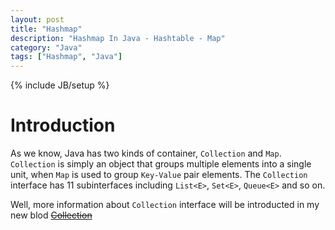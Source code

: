```yaml
---
layout: post
title: "Hashmap"
description: "Hashmap In Java - Hashtable - Map"
category: "Java"
tags: ["Hashmap", "Java"]
---
```

{% include JB/setup %}

# Introduction
As we know, Java has two kinds of container, `Collection` and `Map`. `Collection` is simply an object that groups multiple elements into a single unit, when `Map` is used to group `Key-Value` pair elements. The `Collection` interface has 11 subinterfaces including `List<E>`, `Set<E>`, `Queue<E>` and so on. 

Well, more information about `Collection` interface will be introducted in my new blod ~~[Collection](# "Collection")~~

